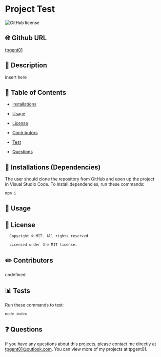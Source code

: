 # Project Test
![GitHub license](https://img.shields.io/badge/license-MIT-yellowgreen.svg)
## 🌐 Github URL
[tpgent01](https://github.com/tpgent01/)
## 💬 Description 
insert here
## 📓 Table of Contents 
* [Installations](#dependencies)
* [Usage](#usage)

* [License](#license)

* [Contributors](#contributors)
* [Test](#test)
* [Questions](#questions)
## 🔌 Installations (Dependencies)
The user should clone the repository from GitHub and open up the project in Visual Studio Code.
To install dependencies, run these commands:
```
npm i
```
## 🎨 Usage

## 📛 License
      Copyright © MIT. All rights reserved. 
      
      Licensed under the MIT license.
## ✏️ Contributors
undefined
## 📊 Tests
Run these commands to test:
```
node index
```
## ❓ Questions
If you have any questions about this projects, please contact me directly at tpgent01@outlook.com. 
You can view more of my projects at tpgent01.
